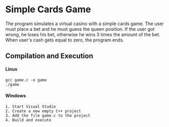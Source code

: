 # Simple Cards Game

The program simulates a virtual casino with a simple cards game.
The user must place a bet and he must guess the queen position.
If the user got wrong, he loses his bet, otherwise he wins 3 times the amount of the bet. 
When user's cash gets equal to zero, the program ends.

## Compilation and Execution

#### Linux
```
gcc game.c -o game
./game
```
#### Windows
```
1. Start Visual Studio
2. Create a new empty C++ project
3. Add the file game.c to the project
4. Build and execute
```
